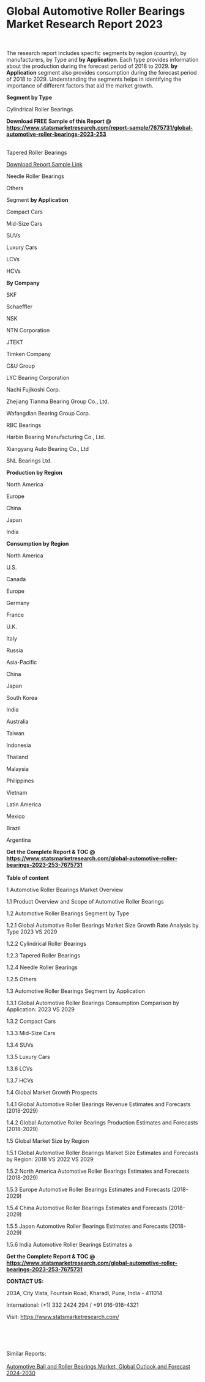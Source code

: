 <h1>Global Automotive Roller Bearings Market Research Report 2023</h1><br/><p>The research report includes specific segments by region (country), by manufacturers, by Type and <strong>by Application</strong>. Each type provides information about the production during the forecast period of 2018 to 2029. <strong>by Application</strong> segment also provides consumption during the forecast period of 2018 to 2029. Understanding the segments helps in identifying the importance of different factors that aid the market growth.</p><p><strong>Segment by Type</strong></p><p>Cylindrical Roller Bearings</p><div><b>Download FREE Sample of this Report @ <a href="https://www.statsmarketresearch.com/download-free-sample/7675731/global-automotive-roller-bearings-2023-253">https://www.statsmarketresearch.com/report-sample/7675731/global-automotive-roller-bearings-2023-253</a></b></div><br><p>Tapered Roller Bearings</p><p><a href="https://www.statsmarketresearch.com/download-free-sample/7675731/global-automotive-roller-bearings-2023-253">Download Report Sample Link</a></p><p>Needle Roller Bearings</p><p>Others</p><p>Segment <strong>by Application</strong></p><p>Compact Cars</p><p>Mid-Size Cars</p><p>SUVs</p><p>Luxury Cars</p><p>LCVs</p><p>HCVs</p><p><strong>By Company</strong></p><p>SKF</p><p>Schaeffler</p><p>NSK</p><p>NTN Corporation</p><p>JTEKT</p><p>Timken Company</p><p>C&U Group</p><p>LYC Bearing Corporation</p><p>Nachi Fujikoshi Corp.</p><p>Zhejiang Tianma Bearing Group Co., Ltd.</p><p>Wafangdian Bearing Group Corp.</p><p>RBC Bearings</p><p>Harbin Bearing Manufacturing Co., Ltd.</p><p>Xiangyang Auto Bearing Co., Ltd</p><p>SNL Bearings Ltd.</p><p><strong>Production by Region</strong></p><p>North America</p><p>Europe</p><p>China</p><p>Japan</p><p>India</p><p><strong>Consumption by Region</strong></p><p>North America</p><p>U.S.</p><p>Canada</p><p>Europe</p><p>Germany</p><p>France</p><p>U.K.</p><p>Italy</p><p>Russia</p><p>Asia-Pacific</p><p>China</p><p>Japan</p><p>South Korea</p><p>India</p><p>Australia</p><p>Taiwan</p><p>Indonesia</p><p>Thailand</p><p>Malaysia</p><p>Philippines</p><p>Vietnam</p><p>Latin America</p><p>Mexico</p><p>Brazil</p><p>Argentina</p><div><b>Get the Complete Report & TOC @ <a href="https://www.statsmarketresearch.com/global-automotive-roller-bearings-2023-253-7675731">https://www.statsmarketresearch.com/global-automotive-roller-bearings-2023-253-7675731</a></b></div><br><b>Table of content</b><p>1 Automotive Roller Bearings Market Overview<br />
 
  1.1 Product Overview and Scope of Automotive Roller Bearings<br />
 
  1.2 Automotive Roller Bearings Segment by Type<br />
 
  1.2.1 Global Automotive Roller Bearings Market Size Growth Rate Analysis by Type 2023 VS 2029<br />
 
  1.2.2 Cylindrical Roller Bearings<br />
 
  1.2.3 Tapered Roller Bearings<br />
 
  1.2.4 Needle Roller Bearings<br />
 
  1.2.5 Others<br />
 
  1.3 Automotive Roller Bearings Segment by Application<br />
 
  1.3.1 Global Automotive Roller Bearings Consumption Comparison by Application: 2023 VS 2029<br />
 
  1.3.2 Compact Cars<br />
 
  1.3.3 Mid-Size Cars<br />
 
  1.3.4 SUVs<br />
 
  1.3.5 Luxury Cars<br />
 
  1.3.6 LCVs<br />
 
  1.3.7 HCVs<br />
 
  1.4 Global Market Growth Prospects<br />
 
  1.4.1 Global Automotive Roller Bearings Revenue Estimates and Forecasts (2018-2029)<br />
 
  1.4.2 Global Automotive Roller Bearings Production Estimates and Forecasts (2018-2029)<br />
 
  1.5 Global Market Size by Region<br />
 
  1.5.1 Global Automotive Roller Bearings Market Size Estimates and Forecasts by Region: 2018 VS 2022 VS 2029<br />
 
  1.5.2 North America Automotive Roller Bearings Estimates and Forecasts (2018-2029)<br />
 
  1.5.3 Europe Automotive Roller Bearings Estimates and Forecasts (2018-2029)<br />
 
  1.5.4 China Automotive Roller Bearings Estimates and Forecasts (2018-2029)<br />
 
  1.5.5 Japan Automotive Roller Bearings Estimates and Forecasts (2018-2029)<br />
 
  1.5.6 India Automotive Roller Bearings Estimates a<br><div><b>Get the Complete Report & TOC @ <a href="https://www.statsmarketresearch.com/global-automotive-roller-bearings-2023-253-7675731">https://www.statsmarketresearch.com/global-automotive-roller-bearings-2023-253-7675731</a></b></div></p>
 
 <b>CONTACT US:</b><br>
 
 203A, City Vista, Fountain Road, Kharadi, Pune, India - 411014 <br>
 
 International: (+1) 332 2424 294 / +91 916-916-4321<br>
 
 Visit: <a href="https://www.statsmarketresearch.com/">https://www.statsmarketresearch.com/</a>
 
 <br>
 
 <br><br>Similar Reports: <br><br><a href="https://www.statsmarketresearch.com/global-automotive-ball-roller-bearings-forecast-2024-2030-448-7924261">Automotive Ball and Roller Bearings Market, Global Outlook and Forecast 2024-2030</a><br><br>